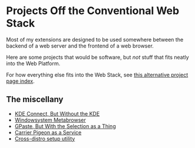 # Projects Off the Conventional Web Stack

Most of my extensions are designed to be used somewhere between the backend of a web server and the frontend of a web browser.

Here are some projects that would be software, but *not* stuff that fits neatly into the Web Platform.

For how everything else fits into the Web Stack, see [this alternative project page index](d93f66b1-427e-4978-8ac7-14fb452bfad6.md).

## The miscellany

- [KDE Connect, But Without the KDE](8639e616-3739-488a-8972-138ab1d4dd0a.md)
- [Windowsystem Metabrowser](20768279-9c6d-4476-90d8-9dd15f3aa4d3.md)
- [GPaste, But With the Selection as a Thing](5c589a61-3944-4103-a4b1-d42e198defa8.md)
- [Carrier Pigeon as a Service](58594c81-a69d-4c63-a7b2-9f528172713a.md)
- [Cross-distro setup utility](a81f54b3-3f56-493f-8b9b-c37acb2ee635.md)
